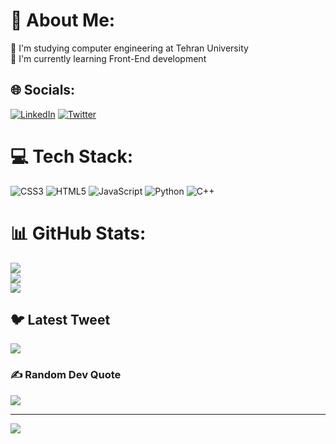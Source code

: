 # 💫 About Me:
🔭 I'm studying computer engineering at Tehran University <br>🌱 I'm currently learning Front-End development<br>


## 🌐 Socials:
[![LinkedIn](https://img.shields.io/badge/LinkedIn-%230077B5.svg?logo=linkedin&logoColor=white)](https://linkedin.com/in/https://www.linkedin.com/in/fatemeh-asi-407551234/) [![Twitter](https://img.shields.io/badge/Twitter-%231DA1F2.svg?logo=Twitter&logoColor=white)](https://twitter.com/https://twitter.com/_eliasi) 

# 💻 Tech Stack:
![CSS3](https://img.shields.io/badge/css3-%231572B6.svg?style=for-the-badge&logo=css3&logoColor=white) ![HTML5](https://img.shields.io/badge/html5-%23E34F26.svg?style=for-the-badge&logo=html5&logoColor=white) ![JavaScript](https://img.shields.io/badge/javascript-%23323330.svg?style=for-the-badge&logo=javascript&logoColor=%23F7DF1E) ![Python](https://img.shields.io/badge/python-3670A0?style=for-the-badge&logo=python&logoColor=ffdd54) ![C++](https://img.shields.io/badge/c++-%2300599C.svg?style=for-the-badge&logo=c%2B%2B&logoColor=white)
# 📊 GitHub Stats:
![](https://github-readme-stats.vercel.app/api?username=FatemehAsi&theme=radical&hide_border=true&include_all_commits=false&count_private=false)<br/>
![](https://github-readme-streak-stats.herokuapp.com/?user=FatemehAsi&theme=radical&hide_border=true)<br/>
![](https://github-readme-stats.vercel.app/api/top-langs/?username=FatemehAsi&theme=radical&hide_border=true&include_all_commits=false&count_private=false&layout=compact)

## 🐦 Latest Tweet
[![](https://gtce.itsvg.in/api?username=https://twitter.com/_eliasi)](https://github.com/VishwaGauravIn/github-twitter-card-embed)

### ✍️ Random Dev Quote
![](https://quotes-github-readme.vercel.app/api?type=horizontal&theme=radical)

---
[![](https://visitcount.itsvg.in/api?id=FatemehAsi&icon=0&color=1)](https://visitcount.itsvg.in)

<!-- Proudly created with GPRM ( https://gprm.itsvg.in ) -->
